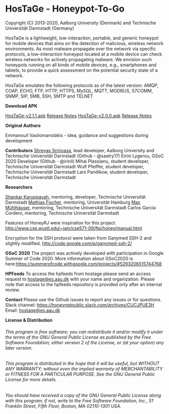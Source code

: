 HosTaGe - Honeypot-To-Go
========================
Copyright (C) 2013-2020, Aalborg University (Denmark) and Technische Universität Darmstadt (Germany)



HosTaGe is a lightweight, low-interaction, portable, and generic honeypot for mobile devices that aims on the detection of malicious, wireless network environments. 
As most malware propagate over the network via specific protocols, a low-interaction honeypot located at a mobile device can check wireless networks for actively propagating malware. We envision such honeypots running on all kinds of mobile devices, e.g., smartphones and tablets, to provide a quick assessment on the potential security state of a network.

HosTaGe emulates the following protocols as of the latest version: AMQP, COAP, ECHO, FTP, HTTP, HTTPS, MySQL, MQTT, MODBUS, S7COMM, SNMP, SIP, SMB, SSH, SMTP and TELNET

__Download APK__

[HosTaGe-v2.1.1.apk](https://github.com/aau-network-security/HosTaGe/releases/download/v2.1.1/HosTaGe-2.1.1.apk) [Release Notes](https://github.com/aau-network-security/HosTaGe/releases/tag/v2.1.1)
[HosTaGe-v2.0.0.apk](https://github.com/aau-network-security/HosTaGe/releases/download/v2.0.0/HosTaGev2.0.0.apk) [Release Notes](https://github.com/aau-network-security/HosTaGe/releases/tag/v2.0.0)

__Original Authors__

Emmanouil Vasilomanolakis -  idea, guidance and suggestions during development

__Contributors__
[Shreyas Srinivasa](https://sastry17.github.io/), lead developer, Aalborg University and Technische Universität Darmstadt (Github - @sastry17)
Eirini Lygerou, GSoC 2020 Developer (Github - @irinil)
Mihai Plasoianu, student developer, Technische Universität Darmstadt
Wulf Pfeiffer, student developer, Technische Universität Darmstadt
Lars Pandikow, student developer, Technische Universität Darmstadt

__Researchers__

[Shankar Karuppayah](https://www.kshankar.com/), mentoring, developer, Technische Universität Darmstadt
[Mathias Fischer](https://www.inf.uni-hamburg.de/inst/ab/snp/team/fischer.html), mentoring, Universität Hamburg
[Max Mühlhäuser](https://www.informatik.tu-darmstadt.de/telekooperation/telecooperation_group/staff_1/staff_1_details_23168.en.jsp), mentoring, Technische Universität Darmstadt
Carlos Garcia Cordero, mentoring, Technische Universität Darmstadt


Features of HoneyRJ were inspiration for this project.
http://www.cse.wustl.edu/~jain/cse571-09/ftp/honey/manual.html

Encryption for the SSH protocol were taken from Ganymed SSH-2 and slightly modified.
http://code.google.com/p/ganymed-ssh-2/

__GSoC 2020__
The project was actively developed with participation in Google Summer of Code 2020. More information about GSoC2020 is here:https://summerofcode.withgoogle.com/projects/#5293206515744768

__HPFeeds__
To access the hpfeeds from hostage please send an access request to hostage@es.aau.dk with your name and organization. Please note that access to the hpfeeds repository is provided only after an internal review. 

__Contact__
Please use the Github issues to report any issues or for questions. 
Slack channel: https://honeynetpublic.slack.com/archives/CUCJPUE3H
Email: hostage@es.aau.dk

__License & Distribution__

###### This program is free software; you can redistribute it and/or modify it under the terms of the GNU General Public License as published by the Free Software Foundation; either version 2 of the License, or  (at your option) any later version.

###### This program is distributed in the hope that it will be useful, but WITHOUT ANY WARRANTY; without even the implied warranty of MERCHANTABILITY or FITNESS FOR A PARTICULAR PURPOSE.  See the GNU General Public License for more details.

###### You should have received a copy of the GNU General Public License along with this program; if not, write to the Free Software Foundation, Inc., 51 Franklin Street, Fifth Floor, Boston, MA 02110-1301 USA.
